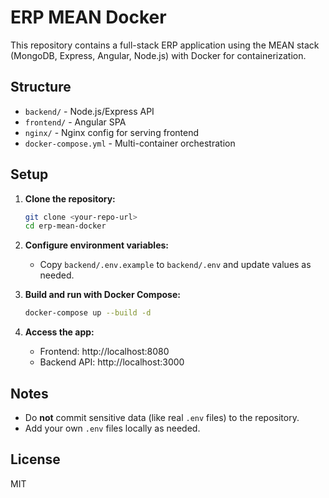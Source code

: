 # ERP MEAN Docker

This repository contains a full-stack ERP application using the MEAN stack (MongoDB, Express, Angular, Node.js) with Docker for containerization.

## Structure

- `backend/` - Node.js/Express API
- `frontend/` - Angular SPA
- `nginx/` - Nginx config for serving frontend
- `docker-compose.yml` - Multi-container orchestration

## Setup

1. **Clone the repository:**
   ```bash
   git clone <your-repo-url>
   cd erp-mean-docker
   ```

2. **Configure environment variables:**
   - Copy `backend/.env.example` to `backend/.env` and update values as needed.

3. **Build and run with Docker Compose:**
   ```bash
   docker-compose up --build -d
   ```

4. **Access the app:**
   - Frontend: http://localhost:8080
   - Backend API: http://localhost:3000

## Notes
- Do **not** commit sensitive data (like real `.env` files) to the repository.
- Add your own `.env` files locally as needed.

## License
MIT
